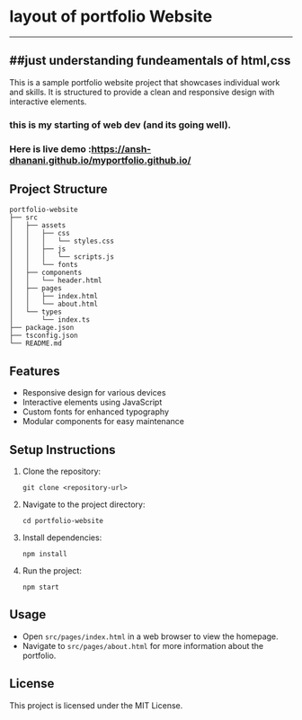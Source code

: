 # layout of portfolio Website

---
##just understanding fundeamentals of html,css
---

This is a sample portfolio website project that showcases individual work and skills. It is structured to provide a clean and responsive design with interactive elements.
### this is my starting of web dev (and its going well).
### Here is live demo :https://ansh-dhanani.github.io/myportfolio.github.io/

## Project Structure

```
portfolio-website
├── src
│   ├── assets
│   │   ├── css
│   │   │   └── styles.css
│   │   ├── js
│   │   │   └── scripts.js
│   │   └── fonts
│   ├── components
│   │   └── header.html
│   ├── pages
│   │   ├── index.html
│   │   └── about.html
│   └── types
│       └── index.ts
├── package.json
├── tsconfig.json
└── README.md
```

## Features

- Responsive design for various devices
- Interactive elements using JavaScript
- Custom fonts for enhanced typography
- Modular components for easy maintenance

## Setup Instructions

1. Clone the repository:
   ```
   git clone <repository-url>
   ```
2. Navigate to the project directory:
   ```
   cd portfolio-website
   ```
3. Install dependencies:
   ```
   npm install
   ```
4. Run the project:
   ```
   npm start
   ```

## Usage

- Open `src/pages/index.html` in a web browser to view the homepage.
- Navigate to `src/pages/about.html` for more information about the portfolio.

## License

This project is licensed under the MIT License.
